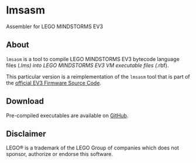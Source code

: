 # lmsasm
Assembler for LEGO MINDSTORMS EV3


## About

`lmsasm` is a tool to compile LEGO MINDSTORMS EV3 bytecode language files (*.lms)
into LEGO MINDSTORMS EV3 VM executable files (*.rbf).

This particular version is a reimplementation of the `lmsasm` tool that is part
of the [official EV3 Firmware Source Code][lms downloads].

[lms downloads]: http://www.lego.com/en-us/mindstorms/downloads


## Download

Pre-compiled executables are available on [GitHub](https://github.com/ev3dev/lmsasm/releases).


## Disclaimer

LEGO® is a trademark of the LEGO Group of companies which does not sponsor,
authorize or endorse this software.
